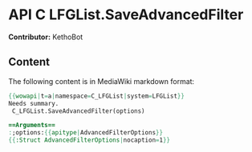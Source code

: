 # API C LFGList.SaveAdvancedFilter

**Contributor:** KethoBot

## Content

The following content is in MediaWiki markdown format:

```mediawiki
{{wowapi|t=a|namespace=C_LFGList|system=LFGList}}
Needs summary.
 C_LFGList.SaveAdvancedFilter(options)

==Arguments==
:;options:{{apitype|AdvancedFilterOptions}}
{{:Struct AdvancedFilterOptions|nocaption=1}}
```